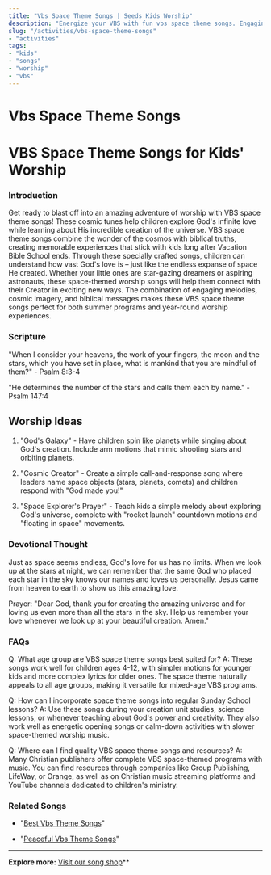 ```yaml
---
title: "Vbs Space Theme Songs | Seeds Kids Worship"
description: "Energize your VBS with fun vbs space theme songs. Engaging worship music and activities for summer children's ministry."
slug: "/activities/vbs-space-theme-songs"
- "activities"
tags:
- "kids"
- "songs"
- "worship"
- "vbs"
---
```


# Vbs Space Theme Songs

# VBS Space Theme Songs for Kids' Worship

### Introduction
Get ready to blast off into an amazing adventure of worship with VBS space theme songs! These cosmic tunes help children explore God's infinite love while learning about His incredible creation of the universe. VBS space theme songs combine the wonder of the cosmos with biblical truths, creating memorable experiences that stick with kids long after Vacation Bible School ends. Through these specially crafted songs, children can understand how vast God's love is – just like the endless expanse of space He created. Whether your little ones are star-gazing dreamers or aspiring astronauts, these space-themed worship songs will help them connect with their Creator in exciting new ways. The combination of engaging melodies, cosmic imagery, and biblical messages makes these VBS space theme songs perfect for both summer programs and year-round worship experiences.

### Scripture
"When I consider your heavens, the work of your fingers, the moon and the stars, which you have set in place, what is mankind that you are mindful of them?" - Psalm 8:3-4

"He determines the number of the stars and calls them each by name." - Psalm 147:4

## Worship Ideas
1. "God's Galaxy" - Have children spin like planets while singing about God's creation. Include arm motions that mimic shooting stars and orbiting planets.

2. "Cosmic Creator" - Create a simple call-and-response song where leaders name space objects (stars, planets, comets) and children respond with "God made you!"

3. "Space Explorer's Prayer" - Teach kids a simple melody about exploring God's universe, complete with "rocket launch" countdown motions and "floating in space" movements.

### Devotional Thought
Just as space seems endless, God's love for us has no limits. When we look up at the stars at night, we can remember that the same God who placed each star in the sky knows our names and loves us personally. Jesus came from heaven to earth to show us this amazing love.

Prayer: "Dear God, thank you for creating the amazing universe and for loving us even more than all the stars in the sky. Help us remember your love whenever we look up at your beautiful creation. Amen."

### FAQs
Q: What age group are VBS space theme songs best suited for?
A: These songs work well for children ages 4-12, with simpler motions for younger kids and more complex lyrics for older ones. The space theme naturally appeals to all age groups, making it versatile for mixed-age VBS programs.

Q: How can I incorporate space theme songs into regular Sunday School lessons?
A: Use these songs during your creation unit studies, science lessons, or whenever teaching about God's power and creativity. They also work well as energetic opening songs or calm-down activities with slower space-themed worship music.

Q: Where can I find quality VBS space theme songs and resources?
A: Many Christian publishers offer complete VBS space-themed programs with music. You can find resources through companies like Group Publishing, LifeWay, or Orange, as well as on Christian music streaming platforms and YouTube channels dedicated to children's ministry.

### Related Songs

- "[Best Vbs Theme Songs](/activities/best-vbs-theme-songs/)"

- "[Peaceful Vbs Theme Songs](/activities/peaceful-vbs-theme-songs/)"

---

**Explore more:** [Visit our song shop](https://seedskidsworship.com/shop)**

<!-- Schema Markup -->
<script type="application/ld+json">
{
  "@context": "https://schema.org",
  "@type": "MusicRecording",
  "name": "Vbs Space Theme Songs",
  "byArtist": {
    "@type": "MusicGroup",
    "name": "Seeds Kids Worship"
  },
  "isFamilyFriendly": true,
  "url": "https://seedskidsworship.com/activities/vbs-space-theme-songs/"
}
</script>